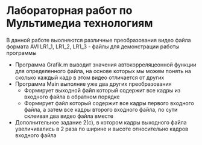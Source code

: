 # Лабораторная работ по Мультимедиа технологиям #

В данной работе выолняются различные преобразования видео файла формата AVI
LR1_1, LR1_2, LR1_3 - файлы для демонстрации работы программы
* Программа Grafik.m выводит значения автокорреляцеонной функции для определенного файла, на основе которых мы можем понять на сколько каждый кадр в этом видео отличается от других
* Программа Main выполняе уже два других преобразования
  * Формирует выходной файл который содержит все кадры из входного файла в обратном порядке 
  * Формирует файл который содержит все кадры первого входного файла, а затем все кадры второго входного файла, по сути склеивая два видео файла вместе
* Дополнительное задание 2(c), в котором кадры выходного файла увеличивались в 2 раза по ширине и высоте относительно кадров входного файла
